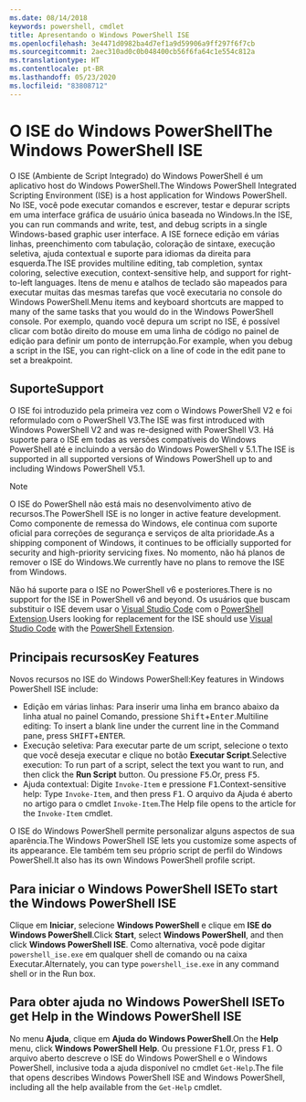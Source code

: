 ```yaml
---
ms.date: 08/14/2018
keywords: powershell, cmdlet
title: Apresentando o Windows PowerShell ISE
ms.openlocfilehash: 3e4471d0982ba4d7ef1a9d59906a9ff297f6f7cb
ms.sourcegitcommit: 2aec310ad0c0b048400cb56f6fa64c1e554c812a
ms.translationtype: HT
ms.contentlocale: pt-BR
ms.lasthandoff: 05/23/2020
ms.locfileid: "83808712"
---
```

# <a name="the-windows-powershell-ise"></a><span data-ttu-id="beea2-103">O ISE do Windows PowerShell</span><span class="sxs-lookup"><span data-stu-id="beea2-103">The Windows PowerShell ISE</span></span>

<span data-ttu-id="beea2-104">O ISE (Ambiente de Script Integrado) do Windows PowerShell é um aplicativo host do Windows PowerShell.</span><span class="sxs-lookup"><span data-stu-id="beea2-104">The Windows PowerShell Integrated Scripting Environment (ISE) is a host application for Windows PowerShell.</span></span> <span data-ttu-id="beea2-105">No ISE, você pode executar comandos e escrever, testar e depurar scripts em uma interface gráfica de usuário única baseada no Windows.</span><span class="sxs-lookup"><span data-stu-id="beea2-105">In the ISE, you can run commands and write, test, and debug scripts in a single Windows-based graphic user interface.</span></span> <span data-ttu-id="beea2-106">A ISE fornece edição em várias linhas, preenchimento com tabulação, coloração de sintaxe, execução seletiva, ajuda contextual e suporte para idiomas da direita para esquerda.</span><span class="sxs-lookup"><span data-stu-id="beea2-106">The ISE provides multiline editing, tab completion, syntax coloring, selective execution, context-sensitive help, and support for right-to-left languages.</span></span> <span data-ttu-id="beea2-107">Itens de menu e atalhos de teclado são mapeados para executar muitas das mesmas tarefas que você executaria no console do Windows PowerShell.</span><span class="sxs-lookup"><span data-stu-id="beea2-107">Menu items and keyboard shortcuts are mapped to many of the same tasks that you would do in the Windows PowerShell console.</span></span> <span data-ttu-id="beea2-108">Por exemplo, quando você depura um script no ISE, é possível clicar com botão direito do mouse em uma linha de código no painel de edição para definir um ponto de interrupção.</span><span class="sxs-lookup"><span data-stu-id="beea2-108">For example, when you debug a script in the ISE, you can right-click on a line of code in the edit pane to set a breakpoint.</span></span>

## <a name="support"></a><span data-ttu-id="beea2-109">Suporte</span><span class="sxs-lookup"><span data-stu-id="beea2-109">Support</span></span>

<span data-ttu-id="beea2-110">O ISE foi introduzido pela primeira vez com o Windows PowerShell V2 e foi reformulado com o PowerShell V3.</span><span class="sxs-lookup"><span data-stu-id="beea2-110">The ISE was first introduced with Windows PowerShell V2 and was re-designed with PowerShell V3.</span></span> <span data-ttu-id="beea2-111">Há suporte para o ISE em todas as versões compatíveis do Windows PowerShell até e incluindo a versão do Windows PowerShell v 5.1.</span><span class="sxs-lookup"><span data-stu-id="beea2-111">The ISE is supported in all supported versions of Windows PowerShell up to and including Windows PowerShell V5.1.</span></span>

> [!NOTE]
> <span data-ttu-id="beea2-112">O ISE do PowerShell não está mais no desenvolvimento ativo de recursos.</span><span class="sxs-lookup"><span data-stu-id="beea2-112">The PowerShell ISE is no longer in active feature development.</span></span> <span data-ttu-id="beea2-113">Como componente de remessa do Windows, ele continua com suporte oficial para correções de segurança e serviços de alta prioridade.</span><span class="sxs-lookup"><span data-stu-id="beea2-113">As a shipping component of Windows, it continues to be officially supported for security and high-priority servicing fixes.</span></span>
> <span data-ttu-id="beea2-114">No momento, não há planos de remover o ISE do Windows.</span><span class="sxs-lookup"><span data-stu-id="beea2-114">We currently have no plans to remove the ISE from Windows.</span></span>
>
> <span data-ttu-id="beea2-115">Não há suporte para o ISE no PowerShell v6 e posteriores.</span><span class="sxs-lookup"><span data-stu-id="beea2-115">There is no support for the ISE in PowerShell v6 and beyond.</span></span> <span data-ttu-id="beea2-116">Os usuários que buscam substituir o ISE devem usar o [Visual Studio Code](https://code.visualstudio.com/) com o [PowerShell Extension](https://marketplace.visualstudio.com/items?itemName=ms-vscode.PowerShell).</span><span class="sxs-lookup"><span data-stu-id="beea2-116">Users looking for replacement for the ISE should use [Visual Studio Code](https://code.visualstudio.com/) with the [PowerShell Extension](https://marketplace.visualstudio.com/items?itemName=ms-vscode.PowerShell).</span></span>

## <a name="key-features"></a><span data-ttu-id="beea2-117">Principais recursos</span><span class="sxs-lookup"><span data-stu-id="beea2-117">Key Features</span></span>

<span data-ttu-id="beea2-118">Novos recursos no ISE do Windows PowerShell:</span><span class="sxs-lookup"><span data-stu-id="beea2-118">Key features in Windows PowerShell ISE include:</span></span>

- <span data-ttu-id="beea2-119">Edição em várias linhas: Para inserir uma linha em branco abaixo da linha atual no painel Comando, pressione <kbd>Shift</kbd>+<kbd>Enter</kbd>.</span><span class="sxs-lookup"><span data-stu-id="beea2-119">Multiline editing: To insert a blank line under the current line in the Command pane, press <kbd>SHIFT</kbd>+<kbd>ENTER</kbd>.</span></span>
- <span data-ttu-id="beea2-120">Execução seletiva: Para executar parte de um script, selecione o texto que você deseja executar e clique no botão **Executar Script**.</span><span class="sxs-lookup"><span data-stu-id="beea2-120">Selective execution: To run part of a script, select the text you want to run, and then click the **Run Script** button.</span></span> <span data-ttu-id="beea2-121">Ou pressione <kbd>F5</kbd>.</span><span class="sxs-lookup"><span data-stu-id="beea2-121">Or, press <kbd>F5</kbd>.</span></span>
- <span data-ttu-id="beea2-122">Ajuda contextual: Digite `Invoke-Item` e pressione <kbd>F1</kbd>.</span><span class="sxs-lookup"><span data-stu-id="beea2-122">Context-sensitive help: Type `Invoke-Item`, and then press <kbd>F1</kbd>.</span></span> <span data-ttu-id="beea2-123">O arquivo da Ajuda é aberto no artigo para o cmdlet `Invoke-Item`.</span><span class="sxs-lookup"><span data-stu-id="beea2-123">The Help file opens to the article for the `Invoke-Item` cmdlet.</span></span>

<span data-ttu-id="beea2-124">O ISE do Windows PowerShell permite personalizar alguns aspectos de sua aparência.</span><span class="sxs-lookup"><span data-stu-id="beea2-124">The Windows PowerShell ISE lets you customize some aspects of its appearance.</span></span> <span data-ttu-id="beea2-125">Ele também tem seu próprio script de perfil do Windows PowerShell.</span><span class="sxs-lookup"><span data-stu-id="beea2-125">It also has its own Windows PowerShell profile script.</span></span>

## <a name="to-start-the-windows-powershell-ise"></a><span data-ttu-id="beea2-126">Para iniciar o Windows PowerShell ISE</span><span class="sxs-lookup"><span data-stu-id="beea2-126">To start the Windows PowerShell ISE</span></span>

<span data-ttu-id="beea2-127">Clique em **Iniciar**, selecione **Windows PowerShell** e clique em **ISE do Windows PowerShell**.</span><span class="sxs-lookup"><span data-stu-id="beea2-127">Click **Start**, select **Windows PowerShell**, and then click **Windows PowerShell ISE**.</span></span>
<span data-ttu-id="beea2-128">Como alternativa, você pode digitar `powershell_ise.exe` em qualquer shell de comando ou na caixa Executar.</span><span class="sxs-lookup"><span data-stu-id="beea2-128">Alternately, you can type `powershell_ise.exe` in any command shell or in the Run box.</span></span>

## <a name="to-get-help-in-the-windows-powershell-ise"></a><span data-ttu-id="beea2-129">Para obter ajuda no Windows PowerShell ISE</span><span class="sxs-lookup"><span data-stu-id="beea2-129">To get Help in the Windows PowerShell ISE</span></span>

<span data-ttu-id="beea2-130">No menu **Ajuda**, clique em **Ajuda do Windows PowerShell**.</span><span class="sxs-lookup"><span data-stu-id="beea2-130">On the **Help** menu, click **Windows PowerShell Help**.</span></span> <span data-ttu-id="beea2-131">Ou pressione <kbd>F1</kbd>.</span><span class="sxs-lookup"><span data-stu-id="beea2-131">Or, press <kbd>F1</kbd>.</span></span> <span data-ttu-id="beea2-132">O arquivo aberto descreve o ISE do Windows PowerShell e o Windows PowerShell, inclusive toda a ajuda disponível no cmdlet `Get-Help`.</span><span class="sxs-lookup"><span data-stu-id="beea2-132">The file that opens describes Windows PowerShell ISE and Windows PowerShell, including all the help available from the `Get-Help` cmdlet.</span></span>
